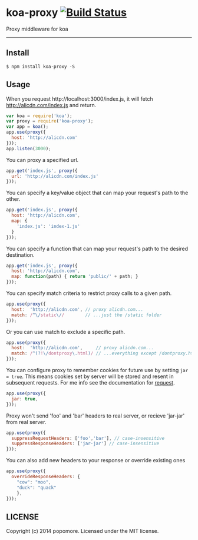 # koa-proxy [![Build Status](https://travis-ci.com/edorivai/koa-proxy.svg?branch=master)](https://travis-ci.com/edorivai/koa-proxy)

Proxy middleware for koa

---

## Install

```
$ npm install koa-proxy -S
```

## Usage

When you request http://localhost:3000/index.js, it will fetch http://alicdn.com/index.js and return.

```js
var koa = require('koa');
var proxy = require('koa-proxy');
var app = koa();
app.use(proxy({
  host: 'http://alicdn.com'
}));
app.listen(3000);
```

You can proxy a specified url.

```js
app.get('index.js', proxy({
  url: 'http://alicdn.com/index.js'
}));
```

You can specify a key/value object that can map your request's path to the other.

```js
app.get('index.js', proxy({
  host: 'http://alicdn.com',
  map: {
    'index.js': 'index-1.js'
  }
}));
```

You can specify a function that can map your request's path to the desired destination.

```js
app.get('index.js', proxy({
  host: 'http://alicdn.com',
  map: function(path) { return 'public/' + path; }
}));
```

You can specify match criteria to restrict proxy calls to a given path.

```js
app.use(proxy({
  host:  'http://alicdn.com', // proxy alicdn.com...
  match: /^\/static\//        // ...just the /static folder
}));
```

Or you can use match to exclude a specific path.

```js
app.use(proxy({
  host:  'http://alicdn.com',     // proxy alicdn.com...
  match: /^(?!\/dontproxy\.html)/ // ...everything except /dontproxy.html
}));
```

You can configure proxy to remember cookies for future use by setting `jar = true`. This means cookies set by server will be stored and resent in subsequent requests. For me info see the documentation for [request](https://github.com/request/request).

```js
app.use(proxy({
  jar: true,
}));
```

Proxy won't send 'foo' and 'bar' headers to real server, or recieve 'jar-jar' from real server.

```js
app.use(proxy({
  suppressRequestHeaders: ['foo','bar'], // case-insensitive
  suppressResponseHeaders: ['jar-jar'] // case-insensitive
}));
```

You can also add new headers to your response or override existing ones
```js
app.use(proxy({
  overrideResponseHeaders: {
    "cow": "moo",
    "duck": "quack"
    }, 
}));
```

## LICENSE

Copyright (c) 2014 popomore. Licensed under the MIT license.
